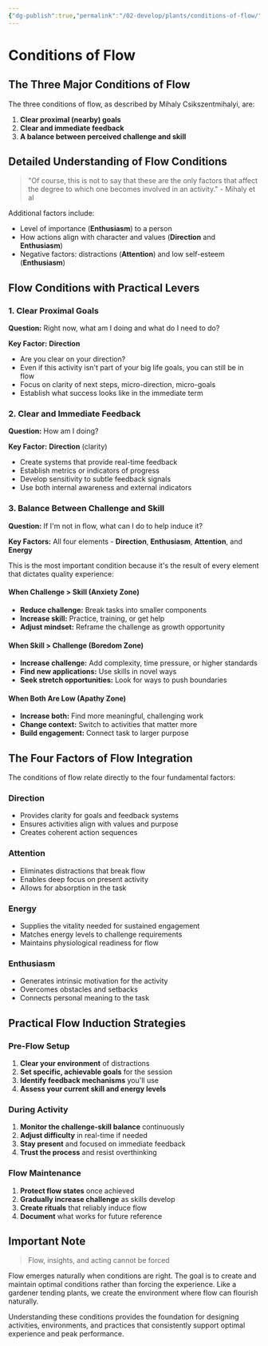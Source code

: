 ```yaml
---
{"dg-publish":true,"permalink":"/02-develop/plants/conditions-of-flow/","title":"Conditions of Flow","tags":["flow","cognition","psychology","productivity","optimal-experience"],"created":"2025-01-01"}
---
```



# Conditions of Flow

## The Three Major Conditions of Flow

The three conditions of flow, as described by Mihaly Csikszentmihalyi, are:

1. **Clear proximal (nearby) goals**
2. **Clear and immediate feedback**
3. **A balance between perceived challenge and skill**

## Detailed Understanding of Flow Conditions

> "Of course, this is not to say that these are the only factors that affect the degree to which one becomes involved in an activity." - Mihaly et al

Additional factors include:
- Level of importance (**Enthusiasm**) to a person
- How actions align with character and values (**Direction** and **Enthusiasm**)
- Negative factors: distractions (**Attention**) and low self-esteem (**Enthusiasm**)

## Flow Conditions with Practical Levers

### 1. Clear Proximal Goals
**Question:** Right now, what am I doing and what do I need to do?

**Key Factor:** **Direction**
- Are you clear on your direction?
- Even if this activity isn't part of your big life goals, you can still be in flow
- Focus on clarity of next steps, micro-direction, micro-goals
- Establish what success looks like in the immediate term

### 2. Clear and Immediate Feedback
**Question:** How am I doing?

**Key Factor:** **Direction** (clarity)
- Create systems that provide real-time feedback
- Establish metrics or indicators of progress
- Develop sensitivity to subtle feedback signals
- Use both internal awareness and external indicators

### 3. Balance Between Challenge and Skill
**Question:** If I'm not in flow, what can I do to help induce it?

**Key Factors:** All four elements - **Direction**, **Enthusiasm**, **Attention**, and **Energy**

This is the most important condition because it's the result of every element that dictates quality experience:

#### When Challenge > Skill (Anxiety Zone)
- **Reduce challenge:** Break tasks into smaller components
- **Increase skill:** Practice, training, or get help
- **Adjust mindset:** Reframe the challenge as growth opportunity

#### When Skill > Challenge (Boredom Zone)
- **Increase challenge:** Add complexity, time pressure, or higher standards
- **Find new applications:** Use skills in novel ways
- **Seek stretch opportunities:** Look for ways to push boundaries

#### When Both Are Low (Apathy Zone)
- **Increase both:** Find more meaningful, challenging work
- **Change context:** Switch to activities that matter more
- **Build engagement:** Connect task to larger purpose

## The Four Factors of Flow Integration

The conditions of flow relate directly to the four fundamental factors:

### Direction
- Provides clarity for goals and feedback systems
- Ensures activities align with values and purpose
- Creates coherent action sequences

### Attention
- Eliminates distractions that break flow
- Enables deep focus on present activity
- Allows for absorption in the task

### Energy
- Supplies the vitality needed for sustained engagement
- Matches energy levels to challenge requirements
- Maintains physiological readiness for flow

### Enthusiasm
- Generates intrinsic motivation for the activity
- Overcomes obstacles and setbacks
- Connects personal meaning to the task

## Practical Flow Induction Strategies

### Pre-Flow Setup
1. **Clear your environment** of distractions
2. **Set specific, achievable goals** for the session
3. **Identify feedback mechanisms** you'll use
4. **Assess your current skill and energy levels**

### During Activity
1. **Monitor the challenge-skill balance** continuously
2. **Adjust difficulty** in real-time if needed
3. **Stay present** and focused on immediate feedback
4. **Trust the process** and resist overthinking

### Flow Maintenance
1. **Protect flow states** once achieved
2. **Gradually increase challenge** as skills develop
3. **Create rituals** that reliably induce flow
4. **Document** what works for future reference

## Important Note

> Flow, insights, and acting cannot be forced

Flow emerges naturally when conditions are right. The goal is to create and maintain optimal conditions rather than forcing the experience. Like a gardener tending plants, we create the environment where flow can flourish naturally.

Understanding these conditions provides the foundation for designing activities, environments, and practices that consistently support optimal experience and peak performance.
